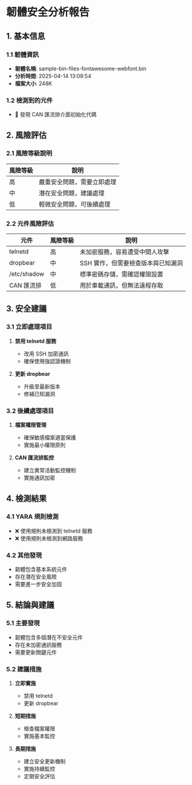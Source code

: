 # 韌體安全分析報告

## 1. 基本信息

### 1.1 韌體資訊

- **韌體名稱**: sample-bin-files-fontawesome-webfont.bin
- **分析時間**: 2025-04-14 13:09:54
- **檔案大小**: 248K

### 1.2 檢測到的元件

- 📡 發現 CAN 匯流排介面初始化代碼

## 2. 風險評估

### 2.1 風險等級說明

| 風險等級 | 說明                       |
| -------- | -------------------------- |
| 高       | 嚴重安全問題，需要立即處理 |
| 中       | 潛在安全問題，建議處理     |
| 低       | 輕微安全問題，可後續處理   |

### 2.2 元件風險評估

| 元件        | 風險等級 | 說明                               |
| ----------- | -------- | ---------------------------------- |
| telnetd     | 高       | 未加密服務，容易遭受中間人攻擊     |
| dropbear    | 中       | SSH 實作，但需要檢查版本與已知漏洞 |
| /etc/shadow | 中       | 標準密碼存儲，需確認權限設置       |
| CAN 匯流排  | 低       | 用於車載通訊，但無法遠程存取       |

## 3. 安全建議

### 3.1 立即處理項目

1. **禁用 telnetd 服務**

   - 改用 SSH 加密通訊
   - 確保使用強認證機制

2. **更新 dropbear**
   - 升級至最新版本
   - 修補已知漏洞

### 3.2 後續處理項目

1. **檔案權限管理**

   - 確保敏感檔案適當保護
   - 實施最小權限原則

2. **CAN 匯流排監控**
   - 建立異常活動監控機制
   - 實施通訊加密

## 4. 檢測結果

### 4.1 YARA 規則檢測

- ❌ 使用規則未檢測到 telnetd 服務
- ❌ 使用規則未檢測到網路服務

### 4.2 其他發現

- 韌體包含基本系統元件
- 存在潛在安全風險
- 需要進一步安全加固

## 5. 結論與建議

### 5.1 主要發現

- 韌體包含多個潛在不安全元件
- 存在未加密通訊服務
- 需要更新關鍵元件

### 5.2 建議措施

1. **立即實施**

   - 禁用 telnetd
   - 更新 dropbear

2. **短期措施**

   - 檢查檔案權限
   - 實施基本監控

3. **長期措施**
   - 建立安全更新機制
   - 實施持續監控
   - 定期安全評估
